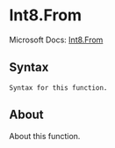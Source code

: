 ---
---

# Int8.From

Microsoft Docs: [Int8.From](https://docs.microsoft.com/en-us/powerquery-m/int8-from)

## Syntax

```
Syntax for this function.
```

## About

About this function.

